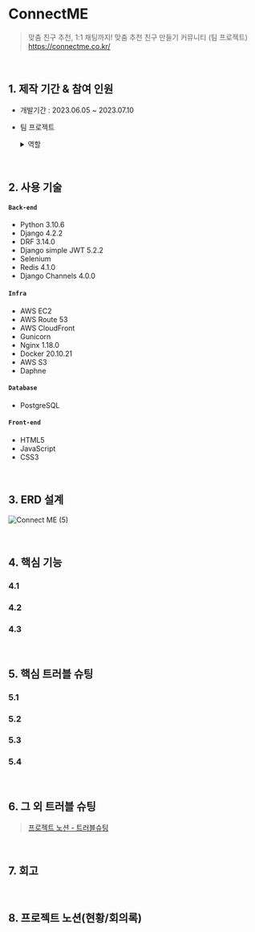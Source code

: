# ConnectME
>맞춤 친구 추천, 1:1 채팅까지! 맞춤 추천 친구 만들기 커뮤니티 (팀 프로젝트)  
>https://connectme.co.kr/

</br>

## 1. 제작 기간 & 참여 인원
- 개발기간 : 2023.06.05 ~ 2023.07.10
- 팀 프로젝트
  <details>
  <summary> 역할 </summary>
  <div markdown='1'></div>
    
  - 팀장
  - User 앱 전반

      - 회원가입, 로그인, 계정 비활성화 / 소셜로그인 / 친구신청, 수락, 삭제 / 유저 신고, 차단, 자동해제 기능
      - SMS 인증(아이디 찾기) / 이메일 인증(비밀번호 재설정)
  - counsel 앱
    - 게시글, 댓글 serializer
  - counsel app 테스트코드
  - Validator 생성 및 적용
  - 팀원 코드 피드백 및 리팩토링
  - Amazon S3 static 파일 업로드 + cloudfront 배포
  - 팀 문서(노션,README) 작성 및 관리
  - User 앱 관련 프론트엔드 (JavaScript ajax로 백엔드-프론트엔드 연결)
  
  </details>

</br>

## 2. 사용 기술
#### `Back-end`
  - Python 3.10.6
  - Django 4.2.2
  - DRF 3.14.0
  - Django simple JWT 5.2.2
  - Selenium
  - Redis 4.1.0
  - Django Channels 4.0.0
#### `Infra`
  - AWS EC2
  - AWS Route 53
  - AWS CloudFront
  - Gunicorn
  - Nginx 1.18.0
  - Docker 20.10.21
  - AWS S3
  - Daphne
#### `Database`
  - PostgreSQL
#### `Front-end`
  - HTML5
  - JavaScript
  - CSS3

</br>

## 3. ERD 설계
![Connect ME (5)](https://github.com/ChaeYami/portfoilo/assets/120750451/ff7fec81-dccb-4009-8498-a354a1642ad4)

</br>

## 4. 핵심 기능

### 4.1
### 4.2
### 4.3

</br>

## 5. 핵심 트러블 슈팅
### 5.1
### 5.2
### 5.3
### 5.4

</br>

## 6. 그 외 트러블 슈팅
>[프로젝트 노션 - 트러블슈팅](https://rhetorical-cilantro-7e4.notion.site/2ee5f4b3a95544e1a9bb35df82eafaed?v=fd8e920e16ca4c2787ab503c3ea6e3b2&pvs=4)

</br>

## 7. 회고
>

</br>

## 8. 프로젝트 노션(현황/회의록)
>
